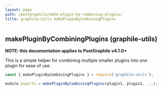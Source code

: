 ```yaml
---
layout: page
path: /postgraphile/make-plugin-by-combining-plugins/
title: graphile-utils makePluginByCombiningPlugins
---
```


## makePluginByCombiningPlugins (graphile-utils)

**NOTE: this documentation applies to PostGraphile v4.1.0+**

This is a simple helper for combining multiple smaller plugins into one
plugin for ease of use.

```js
const { makePluginByCombiningPlugins } = require('graphile-utils');

module.exports = makePluginByCombiningPlugins(plugin1, plugin2, ...);
```
